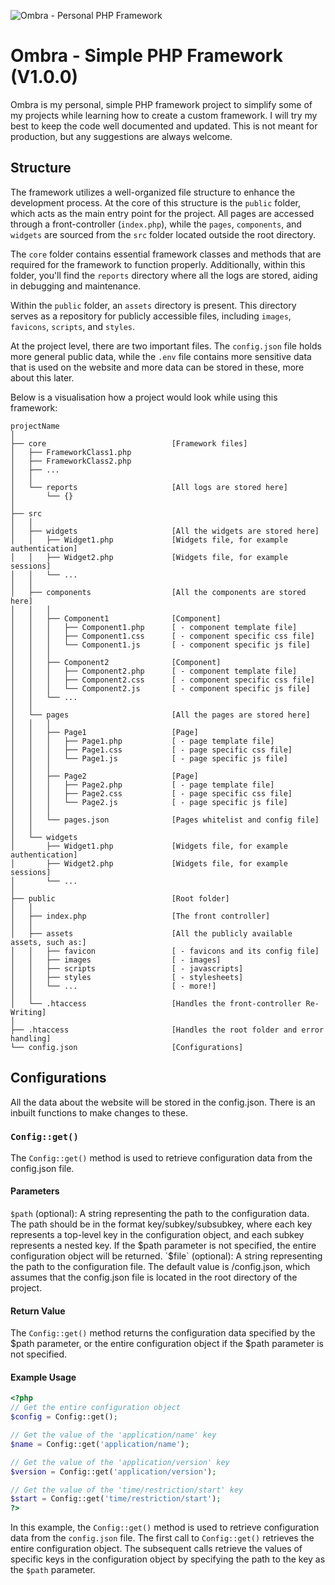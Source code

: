 ![Ombra - Personal PHP Framework](https://github.com/eremannisto/ombra-framework/blob/main/public/assets/images/social.png)
# Ombra - Simple PHP Framework (V1.0.0)
Ombra is my personal, simple PHP framework project to simplify some of my projects while learning how to create a custom framework. I will try my best to keep the code well documented and updated. This is not meant for production, but any suggestions are always welcome.

## Structure
The framework utilizes a well-organized file structure to enhance the development process. At the core of this structure is the `public` folder, which acts as the main entry point for the project. All pages are accessed through a front-controller (`index.php`), while the `pages`, `components`, and `widgets` are sourced from the `src` folder located outside the root directory.

The `core` folder contains essential framework classes and methods that are required for the framework to function properly. Additionally, within this folder, you'll find the `reports` directory where all the logs are stored, aiding in debugging and maintenance.

Within the `public` folder, an `assets` directory is present. This directory serves as a repository for publicly accessible files, including `images`, `favicons`, `scripts`, and `styles`.

At the project level, there are two important files. The `config.json` file holds more general public data, while the `.env` file contains more sensitive data that is used on the website and more data can be stored in these, more about this later.

Below is a visualisation how a project would look while using this framework:

```
projectName
│   
├── core                            [Framework files]
│   ├── FrameworkClass1.php
│   ├── FrameworkClass2.php
│   ├── ...
│   │   
│   └── reports                     [All logs are stored here]
│       └── {}
│
├── src
│   │   
│   ├── widgets                     [All the widgets are stored here]
│   │   ├── Widget1.php             [Widgets file, for example authentication]
│   │   ├── Widget2.php             [Widgets file, for example sessions]
│   │   └── ...
│   │   
│   ├── components                  [All the components are stored here]
│   │   │   
│   │   ├── Component1              [Component]    
│   │   │   ├── Component1.php      [ - component template file]
│   │   │   ├── Component1.css      [ - component specific css file]
│   │   │   └── Component1.js       [ - component specific js file]
│   │   │   
│   │   ├── Component2              [Component]        
│   │   │   ├── Component2.php      [ - component template file]
│   │   │   ├── Component2.css      [ - component specific css file]
│   │   │   └── Component2.js       [ - component specific js file]
│   │   └── ...
│   │   
│   └── pages                       [All the pages are stored here]
│   │   │ 
│   │   ├── Page1                   [Page]
│   │   │   ├── Page1.php           [ - page template file]
│   │   │   ├── Page1.css           [ - page specific css file]
│   │   │   └── Page1.js            [ - page specific js file]
│   │   │ 
│   │   ├── Page2                   [Page]
│   │   │   ├── Page2.php           [ - page template file]
│   │   │   ├── Page2.css           [ - page specific css file]
│   │   │   └── Page2.js            [ - page specific js file]
│   │   │ 
│   │   └── pages.json              [Pages whitelist and config file]
│   │   
│   └── widgets
│       ├── Widget1.php             [Widgets file, for example authentication]
│       ├── Widget2.php             [Widgets file, for example sessions]
│       └── ...
│
├── public                          [Root folder]
│   │   
│   ├── index.php                   [The front controller]
│   │   
│   ├── assets                      [All the publicly available assets, such as:]
│   │   ├── favicon                 [ - favicons and its config file]
│   │   ├── images                  [ - images]
│   │   ├── scripts                 [ - javascripts]
│   │   ├── styles                  [ - stylesheets]
│   │   └── ...                     [ - more!]
│   │   
│   └── .htaccess                   [Handles the front-controller Re-Writing]
│
├── .htaccess                       [Handles the root folder and error handling]
└── config.json                     [Configurations]
```

## Configurations
All the data about the website will be stored in the config.json. There is an inbuilt functions to make changes to these.

### `Config::get()`
The `Config::get()` method is used to retrieve configuration data from the config.json file.

#### Parameters
`$path` (optional): A string representing the path to the configuration data. The path should be in the format key/subkey/subsubkey, where each key represents a top-level key in the configuration object, and each subkey represents a nested key. If the $path parameter is not specified, the entire configuration object will be returned.
`$file` (optional): A string representing the path to the configuration file. The default value is /config.json, which assumes that the config.json file is located in the root directory of the project.

#### Return Value
The `Config::get()` method returns the configuration data specified by the $path parameter, or the entire configuration object if the $path parameter is not specified.

#### Example Usage
```php
<?php
// Get the entire configuration object
$config = Config::get();

// Get the value of the 'application/name' key
$name = Config::get('application/name');

// Get the value of the 'application/version' key
$version = Config::get('application/version');

// Get the value of the 'time/restriction/start' key
$start = Config::get('time/restriction/start');
?>
```

In this example, the `Config::get()` method is used to retrieve configuration data from the `config.json` file. The first call to `Config::get()` retrieves the entire configuration object. The subsequent calls retrieve the values of specific keys in the configuration object by specifying the path to the key as the `$path` parameter.
